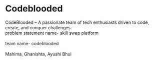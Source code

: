 # Codeblooded
CodeBlooded – A passionate team of tech enthusiasts driven to code, create, and conquer challenges.
<br> problem statement name- skill swap platform</br>
<br>team name- codeblooded</br>
<br>
Mahima, Ghanishta, Ayushi Bhui</br>
